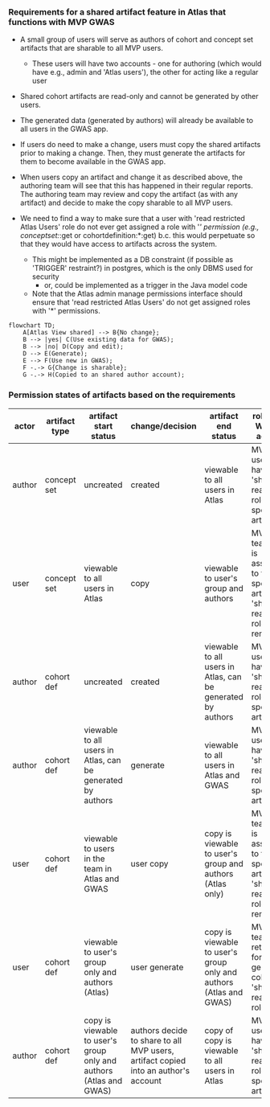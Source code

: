### Requirements for a shared artifact feature in Atlas that functions with MVP GWAS

- A small group of users will serve as authors of cohort and concept set artifacts that are sharable to all MVP users.
    - These users will have two accounts - one for authoring (which would have e.g., admin and 'Atlas users'), the other for acting like a regular user 

- Shared cohort artifacts are read-only and cannot be generated by other users.

- The generated data (generated by authors) will already be available to all users in the GWAS app.

- If users do need to make a change, users must copy the shared artifacts prior to making a change. Then, they must generate the artifacts for them to become available in the GWAS app.

- When users copy an artifact and change it as described above, the authoring team will see that this has happened in their regular reports. The authoring team may review and copy the artifact (as with any artifact) and decide to make the copy sharable to all MVP users. 

- We need to find a way to make sure that a user with 'read restricted Atlas Users' role do not ever get assigned a role with '*' permission (e.g., conceptset:*:get or cohortdefinition:*:get) b.c. this would perpetuate so that they would have access to artifacts across the system.
    - This might be implemented as a DB constraint (if possible as 'TRIGGER' restraint?) in postgres, which is the only DBMS used for security
        - or, could be implemented as a trigger in the Java model code
    - Note that the Atlas admin manage permissions interface should ensure that 'read restricted Atlas Users' do not get assigned roles with '*' permissions. 

```mermaid
flowchart TD;
    A[Atlas View shared] --> B{No change};
    B --> |yes| C(Use existing data for GWAS);
    B --> |no| D(Copy and edit);
    D --> E(Generate);
    E --> F(Use new in GWAS);
    F -.-> G{Change is sharable};
    G -.-> H(Copied to an shared author account);
```

### Permission states of artifacts based on the requirements

| actor  | artifact type | artifact start status | change/decision | artifact end status | roles and WebAPI actions | 
| ------------- | ------------- | ------------- | ------------- | ------------- | ------------- |
| author  | concept set  | uncreated | created | viewable to all users in Atlas | MVP users have 'shared reader' role for specific artifact |
| user  | concept set   | viewable to all users in Atlas | copy | viewable to user's group and authors| MVP team role is assigned to the specific artifact, 'shared reader' role removed |
| author  | cohort def   | uncreated | created | viewable to all users in Atlas, can be generated by authors | MVP users have 'shared reader' role for specific artifact  |
| author  | cohort def   | viewable to all users in Atlas, can be generated by authors | generate | viewable to all users in Atlas and GWAS | MVP users have 'shared reader' role for specific artifact  |
| user  | cohort def   | viewable to users in the team in Atlas and GWAS | user copy | copy is viewable to user's group and authors  (Atlas only) | MVP team role is assigned to the specific artifact, 'shared reader' role removed  |
| user  | cohort def   | viewable to user's group only and authors (Atlas) | user generate | copy is viewable to user's group only and authors (Atlas and GWAS) | MVP team role retained for generated cohort, no 'shared reader' role |
| author  | cohort def | copy is viewable to user's group only and authors (Atlas and GWAS) | authors decide to share to all MVP users, artifact copied into an author's account  | copy of copy is viewable to all users in Atlas | MVP users have 'shared reader' role for specific artifact |
